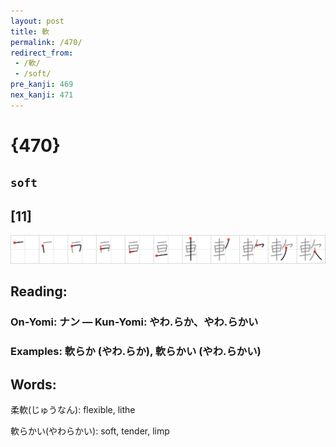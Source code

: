```yaml
---
layout: post
title: 軟
permalink: /470/
redirect_from:
 - /軟/
 - /soft/
pre_kanji: 469
nex_kanji: 471
---
```


# {470}

## `soft`

## [11]

<div class="stroke"><img src="../images/E8BB9F.png" /></div>

## Reading:

### On-Yomi: ナン &mdash; Kun-Yomi: やわ.らか、やわ.らかい

### Examples: 軟らか (やわ.らか), 軟らかい (やわ.らかい)

## Words:

柔軟(じゅうなん): flexible, lithe

軟らかい(やわらかい): soft, tender, limp
